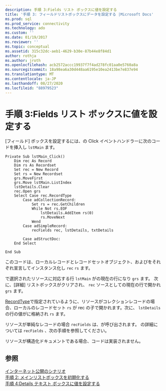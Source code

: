 ```yaml
---
description: 手順 3:Fields リスト ボックスに値を設定する
title: '手順 3: フィールドリストボックスにデータを設定する |Microsoft Docs'
ms.prod: sql
ms.prod_service: connectivity
ms.technology: ado
ms.custom: ''
ms.date: 01/19/2017
ms.reviewer: ''
ms.topic: conceptual
ms.assetid: 315c32dc-aeb1-4629-b30e-87b44e8f84d1
author: rothja
ms.author: jroth
ms.openlocfilehash: acb2572accc19937f7f4ad278fc01aa0e5760a8a
ms.sourcegitcommit: 18a98ea6a30d448aa6195e10ea2413be7e837e94
ms.translationtype: MT
ms.contentlocale: ja-JP
ms.lasthandoff: 08/27/2020
ms.locfileid: "88979523"
---
```

# <a name="step-3-populate-the-fields-list-box"></a>手順 3:Fields リスト ボックスに値を設定する
[フィールド] ボックスを設定するには、の Click イベントハンドラーに次のコードを挿入し `lstMain` ます。  
  
```  
Private Sub lstMain_Click()  
    Dim rec As Record  
    Dim rs As Recordset  
    Set rec = New Record  
    Set rs = New Recordset  
    grs.MoveFirst  
    grs.Move lstMain.ListIndex  
    lstDetails.Clear  
    rec.Open grs  
    Select Case rec.RecordType  
        Case adCollectionRecord:  
            Set rs = rec.GetChildren  
            While Not rs.EOF  
                lstDetails.AddItem rs(0)  
                rs.MoveNext  
            Wend  
        Case adSimpleRecord:  
            recFields rec, lstDetails, txtDetails  
  
        Case adStructDoc:  
    End Select  
  
End Sub  
```  
  
 このコードは、ローカルレコードとレコードセットオブジェクト、およびをそれぞれ宣言してインスタンス化し `rec` `rs` ます。  
  
 で選択されたリソースに対応する行 `lstMain` がの現在の行になり `grs` ます。 次に、[詳細] リストボックスがクリアされ、 `rec` ソースとしての現在の行で開かれ `grs` ます。  
  
 [RecordType](../../../ado/reference/ado-api/recordtype-property-ado.md)で指定されているように、リソースがコレクションレコードの場合、ローカルのレコードセット `rs` が rec の子で開かれます。次に、 `lstDetails` の行の値がに格納され `rs` ます。  
  
 リソースが単純なレコードの場合 `recFields` は、が呼び出されます。 の詳細については `recFields` 、次の手順を参照してください。  
  
 リソースが構造化ドキュメントである場合、コードは実装されません。  
  
## <a name="see-also"></a>参照  
 [インターネット公開のシナリオ](../../../ado/guide/data/internet-publishing-scenario.md)   
 [手順 2: メインリストボックスを初期化する](../../../ado/guide/data/step-2-initialize-the-main-list-box.md)   
 [手順 4:Details テキスト ボックスに値を設定する](../../../ado/guide/data/step-4-populate-the-details-text-box.md)
